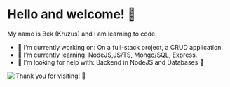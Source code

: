 # Hello and welcome! 👋

My name is Bek (Kruzus) and I am learning to code. 


- 🔭 I’m currently working on: On a full-stack project, a CRUD application.
- 🌱 I’m currently learning: NodeJS,JS/TS, Mongo/SQL, Express.
- 🤔 I’m looking for help with: Backend in NodeJS and Databases 🤪

<img align="left" src="https://github-readme-stats.vercel.app/api/top-langs/?username=kruzus&hide=html" />

Thank you for visiting! 🙂



